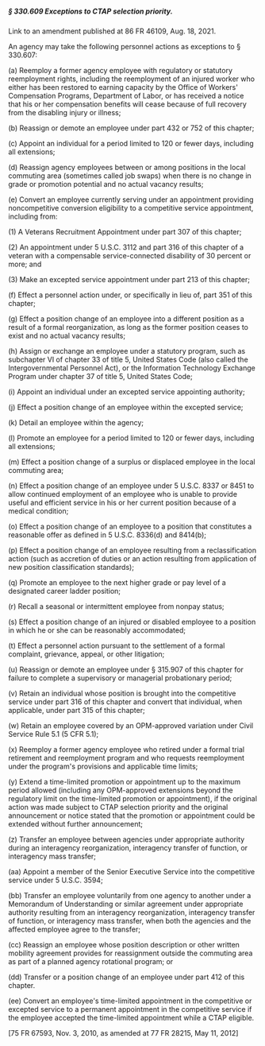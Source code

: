 ##### § 330.609 Exceptions to CTAP selection priority. #####

Link to an amendment published at 86 FR 46109, Aug. 18, 2021.

An agency may take the following personnel actions as exceptions to § 330.607:

(a) Reemploy a former agency employee with regulatory or statutory reemployment rights, including the reemployment of an injured worker who either has been restored to earning capacity by the Office of Workers' Compensation Programs, Department of Labor, or has received a notice that his or her compensation benefits will cease because of full recovery from the disabling injury or illness;

(b) Reassign or demote an employee under part 432 or 752 of this chapter;

(c) Appoint an individual for a period limited to 120 or fewer days, including all extensions;

(d) Reassign agency employees between or among positions in the local commuting area (sometimes called job swaps) when there is no change in grade or promotion potential and no actual vacancy results;

(e) Convert an employee currently serving under an appointment providing noncompetitive conversion eligibility to a competitive service appointment, including from:

(1) A Veterans Recruitment Appointment under part 307 of this chapter;

(2) An appointment under 5 U.S.C. 3112 and part 316 of this chapter of a veteran with a compensable service-connected disability of 30 percent or more; and

(3) Make an excepted service appointment under part 213 of this chapter;

(f) Effect a personnel action under, or specifically in lieu of, part 351 of this chapter;

(g) Effect a position change of an employee into a different position as a result of a formal reorganization, as long as the former position ceases to exist and no actual vacancy results;

(h) Assign or exchange an employee under a statutory program, such as subchapter VI of chapter 33 of title 5, United States Code (also called the Intergovernmental Personnel Act), or the Information Technology Exchange Program under chapter 37 of title 5, United States Code;

(i) Appoint an individual under an excepted service appointing authority;

(j) Effect a position change of an employee within the excepted service;

(k) Detail an employee within the agency;

(l) Promote an employee for a period limited to 120 or fewer days, including all extensions;

(m) Effect a position change of a surplus or displaced employee in the local commuting area;

(n) Effect a position change of an employee under 5 U.S.C. 8337 or 8451 to allow continued employment of an employee who is unable to provide useful and efficient service in his or her current position because of a medical condition;

(o) Effect a position change of an employee to a position that constitutes a reasonable offer as defined in 5 U.S.C. 8336(d) and 8414(b);

(p) Effect a position change of an employee resulting from a reclassification action (such as accretion of duties or an action resulting from application of new position classification standards);

(q) Promote an employee to the next higher grade or pay level of a designated career ladder position;

(r) Recall a seasonal or intermittent employee from nonpay status;

(s) Effect a position change of an injured or disabled employee to a position in which he or she can be reasonably accommodated;

(t) Effect a personnel action pursuant to the settlement of a formal complaint, grievance, appeal, or other litigation;

(u) Reassign or demote an employee under § 315.907 of this chapter for failure to complete a supervisory or managerial probationary period;

(v) Retain an individual whose position is brought into the competitive service under part 316 of this chapter and convert that individual, when applicable, under part 315 of this chapter;

(w) Retain an employee covered by an OPM-approved variation under Civil Service Rule 5.1 (5 CFR 5.1);

(x) Reemploy a former agency employee who retired under a formal trial retirement and reemployment program and who requests reemployment under the program's provisions and applicable time limits;

(y) Extend a time-limited promotion or appointment up to the maximum period allowed (including any OPM-approved extensions beyond the regulatory limit on the time-limited promotion or appointment), if the original action was made subject to CTAP selection priority and the original announcement or notice stated that the promotion or appointment could be extended without further announcement;

(z) Transfer an employee between agencies under appropriate authority during an interagency reorganization, interagency transfer of function, or interagency mass transfer;

(aa) Appoint a member of the Senior Executive Service into the competitive service under 5 U.S.C. 3594;

(bb) Transfer an employee voluntarily from one agency to another under a Memorandum of Understanding or similar agreement under appropriate authority resulting from an interagency reorganization, interagency transfer of function, or interagency mass transfer, when both the agencies and the affected employee agree to the transfer;

(cc) Reassign an employee whose position description or other written mobility agreement provides for reassignment outside the commuting area as part of a planned agency rotational program; or

(dd) Transfer or a position change of an employee under part 412 of this chapter.

(ee) Convert an employee's time-limited appointment in the competitive or excepted service to a permanent appointment in the competitive service if the employee accepted the time-limited appointment while a CTAP eligible.

[75 FR 67593, Nov. 3, 2010, as amended at 77 FR 28215, May 11, 2012]